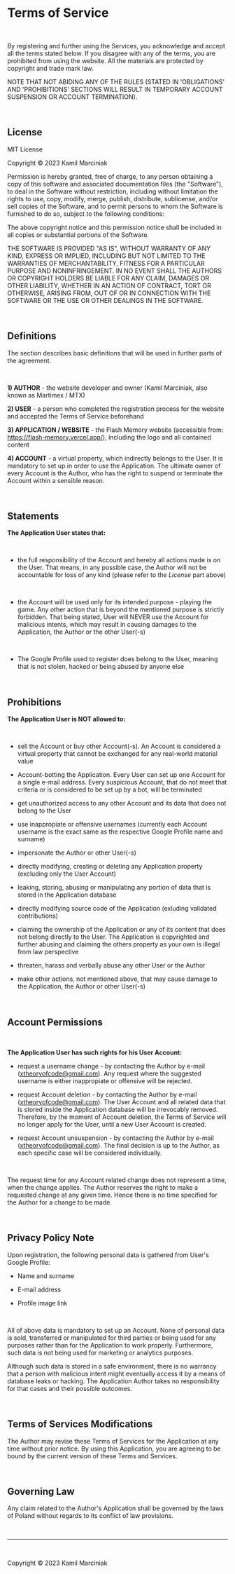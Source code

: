 # Terms of Service

<br>

By registering and further using the Services, you acknowledge and accept all the terms stated below. If you disagree with any of the terms, you are prohibited from
using the website. All the materials are protected by copyright and trade mark law.

NOTE THAT NOT ABIDING ANY OF THE RULES (STATED IN 'OBLIGATIONS' AND 'PROHIBITIONS' SECTIONS WILL RESULT IN TEMPORARY ACCOUNT SUSPENSION OR ACCOUNT TERMINATION).

<br>

## License
MIT License

Copyright © 2023 Kamil Marciniak

Permission is hereby granted, free of charge, to any person obtaining a copy
of this software and associated documentation files (the "Software"), to deal
in the Software without restriction, including without limitation the rights
to use, copy, modify, merge, publish, distribute, sublicense, and/or sell
copies of the Software, and to permit persons to whom the Software is
furnished to do so, subject to the following conditions:

The above copyright notice and this permission notice shall be included in all
copies or substantial portions of the Software.

THE SOFTWARE IS PROVIDED "AS IS", WITHOUT WARRANTY OF ANY KIND, EXPRESS OR
IMPLIED, INCLUDING BUT NOT LIMITED TO THE WARRANTIES OF MERCHANTABILITY,
FITNESS FOR A PARTICULAR PURPOSE AND NONINFRINGEMENT. IN NO EVENT SHALL THE
AUTHORS OR COPYRIGHT HOLDERS BE LIABLE FOR ANY CLAIM, DAMAGES OR OTHER
LIABILITY, WHETHER IN AN ACTION OF CONTRACT, TORT OR OTHERWISE, ARISING FROM,
OUT OF OR IN CONNECTION WITH THE SOFTWARE OR THE USE OR OTHER DEALINGS IN THE
SOFTWARE.

<br>

## Definitions

The section describes basic definitions that will be used in further parts of the agreement.

<br>

**1) AUTHOR** - the website developer and owner (Kamil Marciniak, also known as Martimex / MTX)

**2) USER** - a person who completed the registration process for the website and accepted the Terms of Service beforehand

**3) APPLICATION / WEBSITE** - the Flash Memory website (accessible from: https://flash-memory.vercel.app/), including the logo and all contained content 

**4) ACCOUNT** - a virtual property, which indirectly belongs to the User. It is mandatory to set up in order to use the Application. The ultimate owner of every
Account is the Author, who has the right to suspend or terminate the Account within a sensible reason.

<br>

## Statements

**The Application User states that:**

<br>

* the full responsibility of the Account and hereby all actions made is on the User. That means, in any possible case, the Author will not be accountable for loss
of any kind (please refer to the _License_ part above)

<br>

* the Account will be used only for its intended purpose - playing the game. Any other action that is beyond the mentioned purpose is strictly forbidden. That
being stated, User will NEVER use the Account for malicious intents, which may result in causing damages to the Application, the Author or the other User(-s)

<br>

* The Google Profile used to register does belong to the User, meaning that is not stolen, hacked or being abused by anyone else

<br>

## Prohibitions

**The Application User is NOT allowed to:**

<br>

* sell the Account or buy other Account(-s). An Account is considered a virtual property that cannot be exchanged for any real-world material value

* Account-botting the Application. Every User can set up one Account for a single e-mail address. Every suspicious Account, that do not meet that criteria
or is considered to be set up by a bot, will be terminated

* get unauthorized access to any other Account and its data that does not belong to the User

* use inappropiate or offensive usernames (currently each Account username is the exact same as the respective Google Profile name and surname)

* impersonate the Author or other User(-s)

* directly modifying, creating or deleting any Application property (excluding only the User Account)

* leaking, storing, abusing or manipulating any portion of data that is stored in the Application database

* directly modifying source code of the Application (exluding validated contributions)

* claiming the ownership of the Application or any of its content that does not belong directly to the User. The Application is copyrighted and further abusing
and claiming the others property as your own is illegal from law perspective

* threaten, harass and verbally abuse any other User or the Author

* make other actions, not mentioned above, that may cause damage to the Application, the Author or other User(-s)

<br>

## Account Permissions

<br>

**The Application User has such rights for his User Account:**

* request a username change - by contacting the Author by e-mail (xtheoryofcode@gmail.com). Any request where the suggested username is either inappropiate or
offensive will be rejected.

* request Account deletion - by contacting the Author by e-mail (xtheoryofcode@gmail.com). The User Account and all related data that is stored inside the
Application database will be irrevocably removed. Therefore, by the moment of Account deletion, the Terms of Service will no longer apply for the User,
until a new User Account is created.

* request Account unsuspension - by contacting the Author by e-mail (xtheoryofcode@gmail.com). The final decision is up to the Author, as each specific case
will be considered individually.

<br>

The request time for any Account related change does not represent a time, when the change applies. The Author reserves the right to make a requested change at
any given time. Hence there is no time specified for the Author for a change to be made.

<br>

## Privacy Policy Note

Upon registration, the following personal data is gathered from User's Google Profile:

* Name and surname

* E-mail address

* Profile image link

<br>

All of above data is mandatory to set up an Account. None of personal data is sold, transferred or manipulated for third parties or being used for any purposes
rather than for the Application to work properly. Furthermore, such data is not being used for marketing or analytics purposes.

Although such data is stored in a safe environment, there is no warrancy that a person with malicious intent might eventually access it by a means of database
leaks or hacking. The Application Author takes no responsibility for that cases and their possible outcomes.

<br>

## Terms of Services Modifications

The Author may revise these Terms of Services for the Application at any time without prior notice. By using this Application, you are agreeing to be bound by
the current version of these Terms and Services.

<br>

## Governing Law

Any claim related to the Author's Application shall be governed by the laws of Poland without regards to its conflict of law provisions.

<br>
<hr>
<br>

Copyright © 2023 Kamil Marciniak
